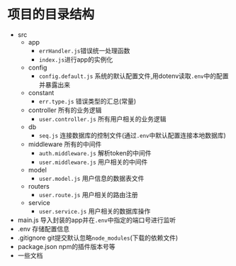 <!--
 * @Author: 41
 * @Date: 2022-02-17 16:18:06
 * @LastEditors: 41
 * @LastEditTime: 2022-02-17 16:34:13
 * @Description: 
-->
# 项目的目录结构
- src
  - app
    - `errHandler.js`错误统一处理函数
    - `index.js`进行app的实例化
  - config
    - `config.default.js` 系统的默认配置文件,用dotenv读取`.env`中的配置并暴露出来
  - constant
    - `err.type.js` 错误类型的汇总(常量)
  - controller 所有的业务逻辑
    - `user.controller.js` 所有用户相关的业务逻辑
  - db
    - `seq.js` 连接数据库的控制文件(通过`.env`中默认配置连接本地数据库)
  - middleware 所有的中间件
    - `auth.middleware.js` 解析token的中间件
    - `user.middleware.js` 用户相关的中间件
  - model
    - `user.model.js` 用户信息的数据表文件
  - routers
    - `user.route.js` 用户相关的路由注册
  - service
    - `user.service.js` 用户相关的数据库操作
- main.js 导入封装的app并在`.env`中指定的端口号进行监听
- .env 存储配置信息
- .gitignore git提交默认忽略`node_modules`(下载的依赖文件)
- package.json npm的插件版本号等
- 一些文档
